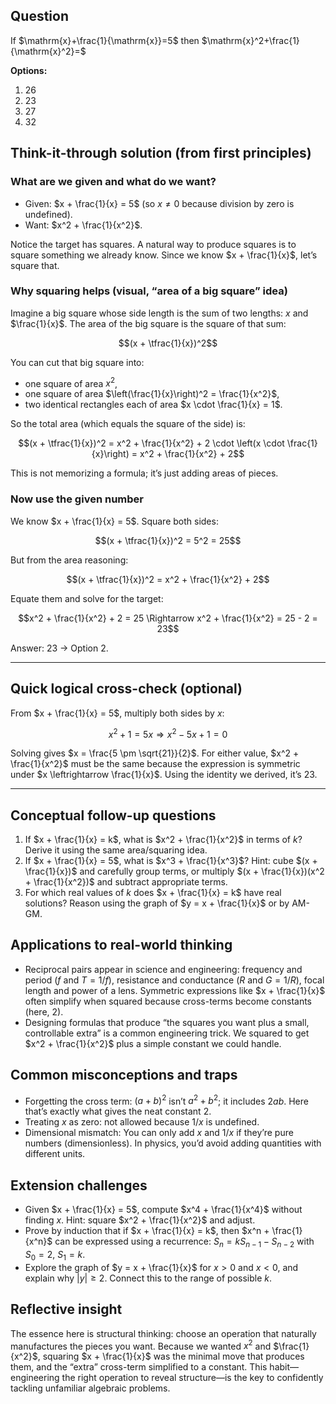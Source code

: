 ## Question

If $\mathrm{x}+\frac{1}{\mathrm{x}}=5$ then
$\mathrm{x}^2+\frac{1}{\mathrm{x}^2}=$

**Options:**

1. 26
2. 23
3. 27
4. 32

## Think-it-through solution (from first principles)

### What are we given and what do we want?
- Given: $x + \frac{1}{x} = 5$ (so $x \ne 0$ because division by zero is undefined).
- Want: $x^2 + \frac{1}{x^2}$.

Notice the target has squares. A natural way to produce squares is to square something we already know. Since we know $x + \frac{1}{x}$, let’s square that.

### Why squaring helps (visual, “area of a big square” idea)
Imagine a big square whose side length is the sum of two lengths: $x$ and $\frac{1}{x}$. The area of the big square is the square of that sum:

```math
(x + \tfrac{1}{x})^2
```

You can cut that big square into:
- one square of area $x^2$,
- one square of area $\left(\frac{1}{x}\right)^2 = \frac{1}{x^2}$,
- two identical rectangles each of area $x \cdot \frac{1}{x} = 1$.

So the total area (which equals the square of the side) is:

```math
(x + \tfrac{1}{x})^2 = x^2 + \frac{1}{x^2} + 2 \cdot \left(x \cdot \frac{1}{x}\right)
= x^2 + \frac{1}{x^2} + 2
```

This is not memorizing a formula; it’s just adding areas of pieces.

### Now use the given number
We know $x + \frac{1}{x} = 5$. Square both sides:

```math
(x + \tfrac{1}{x})^2 = 5^2 = 25
```

But from the area reasoning:

```math
(x + \tfrac{1}{x})^2 = x^2 + \frac{1}{x^2} + 2
```

Equate them and solve for the target:

```math
x^2 + \frac{1}{x^2} + 2 = 25
\Rightarrow x^2 + \frac{1}{x^2} = 25 - 2 = 23
```

Answer: 23 → Option 2.

---

## Quick logical cross-check (optional)
From $x + \frac{1}{x} = 5$, multiply both sides by $x$:

```math
x^2 + 1 = 5x \Rightarrow x^2 - 5x + 1 = 0
```

Solving gives $x = \frac{5 \pm \sqrt{21}}{2}$. For either value, $x^2 + \frac{1}{x^2}$ must be the same because the expression is symmetric under $x \leftrightarrow \frac{1}{x}$. Using the identity we derived, it’s 23.

---

## Conceptual follow-up questions
1. If $x + \frac{1}{x} = k$, what is $x^2 + \frac{1}{x^2}$ in terms of $k$? Derive it using the same area/squaring idea.
2. If $x + \frac{1}{x} = 5$, what is $x^3 + \frac{1}{x^3}$? Hint: cube $(x + \frac{1}{x})$ and carefully group terms, or multiply $(x + \frac{1}{x})(x^2 + \frac{1}{x^2})$ and subtract appropriate terms.
3. For which real values of $k$ does $x + \frac{1}{x} = k$ have real solutions? Reason using the graph of $y = x + \frac{1}{x}$ or by AM-GM.

## Applications to real-world thinking
- Reciprocal pairs appear in science and engineering: frequency and period ($f$ and $T=1/f$), resistance and conductance ($R$ and $G=1/R$), focal length and power of a lens. Symmetric expressions like $x + \frac{1}{x}$ often simplify when squared because cross-terms become constants (here, 2).
- Designing formulas that produce “the squares you want plus a small, controllable extra” is a common engineering trick. We squared to get $x^2 + \frac{1}{x^2}$ plus a simple constant we could handle.

## Common misconceptions and traps
- Forgetting the cross term: $(a+b)^2$ isn’t $a^2 + b^2$; it includes $2ab$. Here that’s exactly what gives the neat constant 2.
- Treating $x$ as zero: not allowed because $1/x$ is undefined.
- Dimensional mismatch: You can only add $x$ and $1/x$ if they’re pure numbers (dimensionless). In physics, you’d avoid adding quantities with different units.

## Extension challenges
- Given $x + \frac{1}{x} = 5$, compute $x^4 + \frac{1}{x^4}$ without finding $x$. Hint: square $x^2 + \frac{1}{x^2}$ and adjust.
- Prove by induction that if $x + \frac{1}{x} = k$, then $x^n + \frac{1}{x^n}$ can be expressed using a recurrence: $S_n = k S_{n-1} - S_{n-2}$ with $S_0=2$, $S_1=k$.
- Explore the graph of $y = x + \frac{1}{x}$ for $x>0$ and $x<0$, and explain why $|y| \ge 2$. Connect this to the range of possible $k$.

## Reflective insight
The essence here is structural thinking: choose an operation that naturally manufactures the pieces you want. Because we wanted $x^2$ and $\frac{1}{x^2}$, squaring $x + \frac{1}{x}$ was the minimal move that produces them, and the “extra” cross-term simplified to a constant. This habit—engineering the right operation to reveal structure—is the key to confidently tackling unfamiliar algebraic problems.